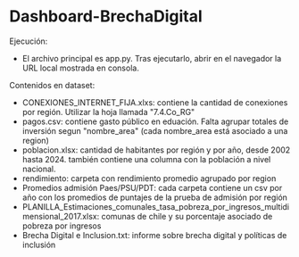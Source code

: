# Dashboard-BrechaDigital
Ejecución:
- El archivo principal es app.py. Tras ejecutarlo, abrir en el navegador la URL local mostrada en consola.
  
Contenidos en dataset:
- CONEXIONES_INTERNET_FIJA.xlxs: contiene la cantidad de conexiones por región. Utilizar la hoja llamada "7.4.Co_RG"
- pagos.csv: contiene gasto público en eduación. Falta agrupar totales de inversión segun "nombre_area" (cada nombre_area está asociado a una region)
- poblacion.xlsx: cantidad de habitantes por región y por año, desde 2002 hasta 2024. también contiene una columna con la población a nivel nacional.
- rendimiento: carpeta con rendimiento promedio agrupado por region
- Promedios admisión Paes/PSU/PDT: cada carpeta contiene un csv por año con los promedios de puntajes de la prueba de admisión por región
- PLANILLA_Estimaciones_comunales_tasa_pobreza_por_ingresos_multidimensional_2017.xlsx: comunas de chile y su porcentaje asociado de pobreza por ingresos
- Brecha Digital e Inclusion.txt: informe sobre brecha digital y políticas de inclusión
